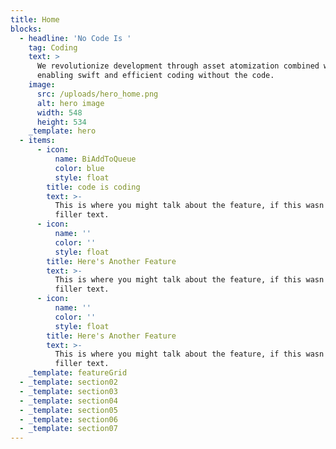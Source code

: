 ```yaml
---
title: Home
blocks:
  - headline: 'No Code Is '
    tag: Coding
    text: >
      We revolutionize development through asset atomization combined with AI,
      enabling swift and efficient coding without the code.
    image:
      src: /uploads/hero_home.png
      alt: hero image
      width: 548
      height: 534
    _template: hero
  - items:
      - icon:
          name: BiAddToQueue
          color: blue
          style: float
        title: code is coding
        text: >-
          This is where you might talk about the feature, if this wasn't just
          filler text.
      - icon:
          name: ''
          color: ''
          style: float
        title: Here's Another Feature
        text: >-
          This is where you might talk about the feature, if this wasn't just
          filler text.
      - icon:
          name: ''
          color: ''
          style: float
        title: Here's Another Feature
        text: >-
          This is where you might talk about the feature, if this wasn't just
          filler text.
    _template: featureGrid
  - _template: section02
  - _template: section03
  - _template: section04
  - _template: section05
  - _template: section06
  - _template: section07
---
```


